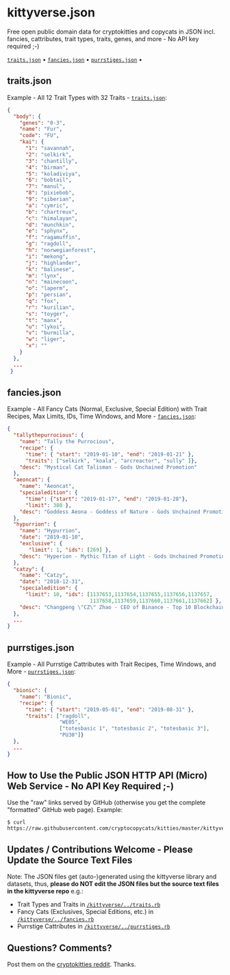 # kittyverse.json

Free open public domain data for cryptokitties and copycats in JSON incl. fancies, cattributes, trait types, traits, genes, and more - No API key required ;-)


[`traits.json`](#traitsjson)  •
[`fancies.json`](#fanciesjson)  •
[`purrstiges.json`](#purrstigesjson) •


## traits.json

Example - All 12 Trait Types with 32 Traits - [`traits.json`](https://raw.githubusercontent.com/cryptocopycats/kitties/master/kittyverse.json/traits.json):

``` json
{
  "body": {
    "genes": "0-3",
    "name": "Fur",
    "code": "FU",
    "kai": {
      "1": "savannah",
      "2": "selkirk",
      "3": "chantilly",
      "4": "birman",
      "5": "koladiviya",
      "6": "bobtail",
      "7": "manul",
      "8": "pixiebob",
      "9": "siberian",
      "a": "cymric",
      "b": "chartreux",
      "c": "himalayan",
      "d": "munchkin",
      "e": "sphynx",
      "f": "ragamuffin",
      "g": "ragdoll",
      "h": "norwegianforest",
      "i": "mekong",
      "j": "highlander",
      "k": "balinese",
      "m": "lynx",
      "n": "mainecoon",
      "o": "laperm",
      "p": "persian",
      "q": "fox",
      "r": "kurilian",
      "s": "toyger",
      "t": "manx",
      "u": "lykoi",
      "v": "burmilla",
      "w": "liger",
      "x": ""
    }
  },
  ...
 }
```


## fancies.json

Example - All Fancy Cats (Normal, Exclusive, Special Edition) with Trait Recipes, Max Limits, IDs, Time Windows, and More - [`fancies.json`](https://raw.githubusercontent.com/cryptocopycats/kitties/master/kittyverse.json/fancies.json):

``` json
{
  "tallythepurrocious": {
    "name": "Tally the Purrocious",
    "recipe": {
      "time": { "start": "2019-01-10", "end": "2019-01-21" },
      "traits": ["selkirk", "koala", "arcreactor", "sully" ]},
    "desc": "Mystical Cat Talisman - Gods Unchained Promotion"
  },
  "aeoncat": {
    "name": "Aeoncat",
    "specialedition": {
      "time": {"start": "2019-01-17", "end": "2019-01-28"},
      "limit": 380 },
    "desc": "Goddess Aeona - Goddess of Nature - Gods Unchained Promotion"
  },
  "hypurrion": {
    "name": "Hypurrion",
    "date": "2019-01-10",
    "exclusive": {
       "limit": 1, "ids": [269] },
    "desc": "Hyperion - Mythic Titan of Light - Gods Unchained Promotion"
  },
  "catzy": {
    "name": "Catzy",
    "date": "2018-12-31",
    "specialedition": {
      "limit": 10, "ids": [1137653,1137654,1137655,1137656,1137657,
                           1137658,1137659,1137660,1137661,1137662] },
    "desc": "Changpeng \"CZ\" Zhao - CEO of Binance - Top 10 Blockchain Influencer of the Year 2018 by CoinDesk"
  },
  ...
}
```


## purrstiges.json

Example - All Purrstige Cattributes with Trait Recipes, Time Windows, and More - [`purrstiges.json`](https://raw.githubusercontent.com/cryptocopycats/kitties/master/kittyverse.json/purrstiges.json):

``` json
{
  "bionic": {
    "name": "Bionic",
    "recipe": {
      "time": { "start": "2019-05-01", "end": "2019-08-31" },
      "traits": ["ragdoll",
                 "WE05",
                 ["totesbasic 1", "totesbasic 2", "totesbasic 3"],
                 "PU30"]}
  },
  ...
}
```



## How to Use the Public JSON HTTP API (Micro) Web Service - No API Key Required ;-)

Use the "raw" links served by GitHub (otherwise you get the complete "formatted" GitHub web page).
Example:

```
$ curl https://raw.githubusercontent.com/cryptocopycats/kitties/master/kittyverse.json/traits.json
```



## Updates / Contributions Welcome - Please Update the Source Text Files

Note: The JSON files get (auto-)generated using the kittyverse library and datasets, thus, **please do NOT
edit the JSON files but the source text files in the kittyverse repo** e.g.:

- Trait Types and Traits in [`/kittyverse/../traits.rb`](https://github.com/cryptocopycats/kittyverse/blob/master/lib/kittyverse/config/traits.rb)
- Fancy Cats (Exclusives, Special Editions, etc.) in [`/kittyverse/../fancies.rb`](https://github.com/cryptocopycats/kittyverse/blob/master/lib/kittyverse/config/fancies.rb)
- Purrstige Cattributes in [`/kittyverse/../purrstiges.rb`](https://github.com/cryptocopycats/kittyverse/blob/master/lib/kittyverse/config/purrstiges.rb)





## Questions? Comments?

Post them on the [cryptokitties reddit](https://www.reddit.com/r/cryptokitties). Thanks.
